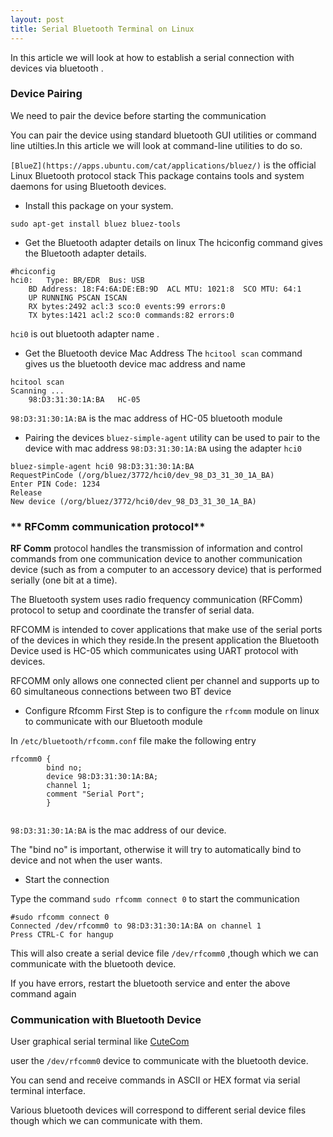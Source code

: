 ```yaml
---
layout: post
title: Serial Bluetooth Terminal on Linux
---
```




In this article we will look at how to establish a serial connection with devices via bluetooth .

### <i class="icon-pencil"></i> Device Pairing
We need to pair the device before starting the communication

You can pair the device using standard bluetooth GUI utilities or command line utilties.In this article we will look at command-line utilities to do so.

`[BlueZ](https://apps.ubuntu.com/cat/applications/bluez/)` is the official Linux Bluetooth protocol stack
This package contains tools and system daemons for using Bluetooth devices.

- Install this package on your system.
```
sudo apt-get install bluez bluez-tools
```
- Get the Bluetooth adapter details on linux
The hciconfig command gives the Bluetooth adapter details.
``` 
#hciconfig
hci0:	Type: BR/EDR  Bus: USB
	BD Address: 18:F4:6A:DE:EB:9D  ACL MTU: 1021:8  SCO MTU: 64:1
	UP RUNNING PSCAN ISCAN 
	RX bytes:2492 acl:3 sco:0 events:99 errors:0
	TX bytes:1421 acl:2 sco:0 commands:82 errors:0
```
`hci0` is out bluetooth adapter name .

- Get the Bluetooth device Mac Address
The `hcitool scan` command gives us the bluetooth device mac address and name
```
hcitool scan
Scanning ...
	98:D3:31:30:1A:BA	HC-05
```
`98:D3:31:30:1A:BA` is the mac address of HC-05 bluetooth module

- Pairing the devices
`bluez-simple-agent` utility can be used to pair to the device with mac address `98:D3:31:30:1A:BA` using the adapter `hci0`

```
bluez-simple-agent hci0 98:D3:31:30:1A:BA
RequestPinCode (/org/bluez/3772/hci0/dev_98_D3_31_30_1A_BA)
Enter PIN Code: 1234
Release
New device (/org/bluez/3772/hci0/dev_98_D3_31_30_1A_BA)
```
### <i class="icon-pencil"></i> ** RFComm communication protocol**

**RF Comm** protocol handles the transmission of information and control commands from one communication device to another communication device (such as from a computer to an accessory device) that is performed serially (one bit at a time). 

The Bluetooth system uses radio frequency communication (RFComm) protocol to setup and coordinate the transfer of serial data.

RFCOMM is intended to cover applications that make use of the serial ports of the devices in which they reside.In the present application the Bluetooth Device used is HC-05 which communicates using UART protocol with devices.

RFCOMM only allows one connected client per channel and supports
up to 60 simultaneous connections between two BT device

- Configure Rfcomm
First Step is to configure the `rfcomm` module on linux to communicate with our Bluetooth module 

In `/etc/bluetooth/rfcomm.conf` file make the following entry
```
rfcomm0 {
        bind no;
        device 98:D3:31:30:1A:BA;
        channel 1;
        comment "Serial Port";
        }
        
```     
`98:D3:31:30:1A:BA` is the mac address of our device.

The "bind no" is important, otherwise it will try to automatically bind to device and not when the user wants.

- Start the connection

Type the command  `sudo rfcomm connect 0` to start the communication
```
#sudo rfcomm connect 0
Connected /dev/rfcomm0 to 98:D3:31:30:1A:BA on channel 1
Press CTRL-C for hangup
```

This will also create a serial device file `/dev/rfcomm0`  ,though which we can communicate with the bluetooth device. 

If you have errors, restart the bluetooth service and enter the above command again

### <i class="icon-pencil"></i> Communication with Bluetooth Device

User graphical serial terminal like [CuteCom](http://cutecom.sourceforge.net/)

user the `/dev/rfcomm0` device to communicate with the bluetooth device.

You can send and receive commands in ASCII or HEX format via serial terminal interface.

Various bluetooth devices will correspond to different serial device files though which we can communicate with them.
